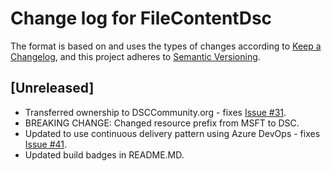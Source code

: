 # Change log for FileContentDsc

The format is based on and uses the types of changes according to [Keep a Changelog](https://keepachangelog.com/en/1.0.0/),
and this project adheres to [Semantic Versioning](https://semver.org/spec/v2.0.0.html).

## [Unreleased]

- Transferred ownership to DSCCommunity.org -
  fixes [Issue #31](https://github.com/dsccommunity/FileContentDsc/issues/39).
- BREAKING CHANGE: Changed resource prefix from MSFT to DSC.
- Updated to use continuous delivery pattern using Azure DevOps - fixes
  [Issue #41](https://github.com/dsccommunity/FileContentDsc/issues/41).
- Updated build badges in README.MD.
